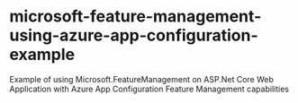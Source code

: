 # microsoft-feature-management-using-azure-app-configuration-example
Example of using Microsoft.FeatureManagement on ASP.Net Core Web Application with Azure App Configuration Feature Management capabilities
